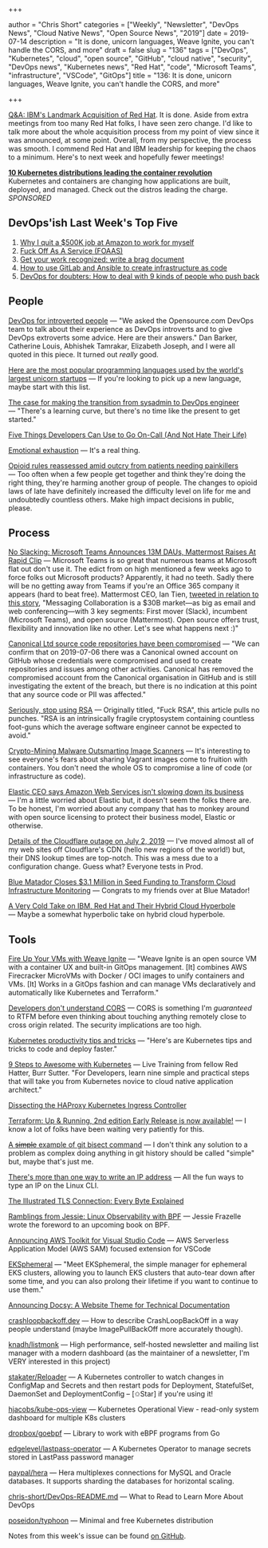 +++

author = "Chris Short"
categories = ["Weekly", "Newsletter", "DevOps News", "Cloud Native News", "Open Source News", "2019"]
date = 2019-07-14
description = "It is done, unicorn languages, Weave Ignite, you can't handle the CORS, and more"
draft = false
slug = "136"
tags = ["DevOps", "Kubernetes", "cloud", "open source", "GitHub", "cloud native", "security", "DevOps news", "Kubernetes news", "Red Hat", "code", "Microsoft Teams", "infrastructure", "VSCode", "GitOps"]
title = "136: It is done, unicorn languages, Weave Ignite, you can't handle the CORS, and more"

+++

[Q&A: IBM's Landmark Acquisition of Red Hat](https://www.ibm.com/blogs/think/2019/07/ibm-red-hat/). It is done. Aside from extra meetings from too many Red Hat folks, I have seen zero change. I'd like to talk more about the whole acquisition process from my point of view since it was announced, at some point. Overall, from my perspective, the process was smooth. I commend Red Hat and IBM leadership for keeping the chaos to a minimum. Here's to next week and hopefully fewer meetings!

[**10 Kubernetes distributions leading the container revolution**](https://www.oreilly.com/pub/cpc/238261)  
Kubernetes and containers are changing how applications are built, deployed, and managed. Check out the distros leading the charge. *SPONSORED*

## DevOps'ish Last Week's Top Five

1. [Why I quit a $500K job at Amazon to work for myself](https://danielvassallo.com/only-intrinsic-motivation-lasts/)
1. [Fuck Off As A Service (FOAAS)](https://foaas.com/)
1. [Get your work recognized: write a brag document](https://jvns.ca/blog/brag-documents/)
1. [How to use GitLab and Ansible to create infrastructure as code](https://about.gitlab.com/2019/07/01/using-ansible-and-gitlab-as-infrastructure-for-code/)
1. [DevOps for doubters: How to deal with 9 kinds of people who push back](https://enterprisersproject.com/article/2019/7/devops-for-doubters-9-tips)

## People

[DevOps for introverted people](https://opensource.com/article/19/7/devops-introverted-people) — "We asked the Opensource.com DevOps team to talk about their experience as DevOps introverts and to give DevOps extroverts some advice. Here are their answers." Dan Barker, Catherine Louis, Abhishek Tamrakar, Elizabeth Joseph, and I were all quoted in this piece. It turned out *really* good.

[Here are the most popular programming languages used by the world's largest unicorn startups](https://www.geekwire.com/2019/popular-programming-languages-used-worlds-largest-unicorn-startups/) — If you're looking to pick up a new language, maybe start with this list.

[The case for making the transition from sysadmin to DevOps engineer](https://opensource.com/article/19/7/devops-vs-sysadmin) — "There's a learning curve, but there's no time like the present to get started."

[Five Things Developers Can Use to Go On-Call (And Not Hate Their Life)](https://channel9.msdn.com/Shows/5-Things/Five-Things-Developers-Can-Use-to-Go-On-Call-And-Not-Hate-Their-Life)

[Emotional exhaustion](https://en.wikipedia.org/wiki/Emotional_exhaustion) — It's a real thing.

[Opioid rules reassessed amid outcry from patients needing painkillers](https://www.usatoday.com/story/news/health/2019/07/12/opioid-rules-reassessed-amid-outcry-patients-needing-painkillers/1705026001/) — Too often when a few people get together and think they're doing the right thing, they're harming another group of people. The changes to opioid laws of late have definitely increased the difficulty level on life for me and undoubtedly countless others. Make high impact decisions in public, please.

## Process

[No Slacking: Microsoft Teams Announces 13M DAUs, Mattermost Raises At Rapid Clip](https://news.crunchbase.com/news/no-slacking-microsoft-teams-announces-13m-daus-mattermost-raises-at-rapid-clip/) — Microsoft Teams is so great that numerous teams at Microsoft flat out don't use it. The edict from on high mentioned a few weeks ago to force folks out Microsoft products? Apparently, it had no teeth. Sadly there will be no getting away from Teams if you're an Office 365 company it appears (hard to beat free). Mattermost CEO, Ian Tien, [tweeted in relation to this story](https://twitter.com/iantien/status/1150031555256913920), "Messaging Collaboration is a $30B market—as big as email and web conferencing—with 3 key segments: First mover (Slack), incumbent (Microsoft Teams), and open source (Mattermost). Open source offers trust, flexibility and innovation like no other. Let's see what happens next :)"

[Canonical Ltd source code repositories have been compromised](https://news.ycombinator.com/item?id=20369902) — "We can confirm that on 2019-07-06 there was a Canonical owned account on GitHub whose credentials were compromised and used to create repositories and issues among other activities. Canonical has removed the compromised account from the Canonical organisation in GitHub and is still investigating the extent of the breach, but there is no indication at this point that any source code or PII was affected."

[Seriously, stop using RSA](https://blog.trailofbits.com/2019/07/08/fuck-rsa/) — Originally titled, "Fuck RSA", this article pulls no punches. "RSA is an intrinsically fragile cryptosystem containing countless foot-guns which the average software engineer cannot be expected to avoid."

[Crypto-Mining Malware Outsmarting Image Scanners](https://blog.aquasec.com/crypto-mining-malware-container-security) — It's interesting to see everyone's fears about sharing Vagrant images come to fruition with containers. You don't need the whole OS to compromise a line of code (or infrastructure as code).

[Elastic CEO says Amazon Web Services isn't slowing down its business](https://www.businessinsider.com/elastic-shay-banon-amazon-web-services-elasticsearch-2019-7) — I'm a little worried about Elastic but, it doesn't seem the folks there are. To be honest, I'm worried about any company that has to monkey around with open source licensing to protect their business model, Elastic or otherwise.

[Details of the Cloudflare outage on July 2, 2019](https://blog.cloudflare.com/details-of-the-cloudflare-outage-on-july-2-2019/) — I've moved almost all of my web sites off Cloudflare's CDN (hello new regions of the world!) but, their DNS lookup times are top-notch. This was a mess due to a configuration change. Guess what? Everyone tests in Prod.

[Blue Matador Closes $3.1 Million in Seed Funding to Transform Cloud Infrastructure Monitoring](https://finance.yahoo.com/news/blue-matador-closes-3-1-150000613.html) — Congrats to my friends over at Blue Matador!

[A Very Cold Take on IBM, Red Hat and Their Hybrid Cloud Hyperbole](http://www.platformonomics.com/2019/07/a-very-cold-take-on-ibm-red-hat-and-their-hybrid-cloud-hyperbole/) — Maybe a somewhat hyperbolic take on hybrid cloud hyperbole.

## Tools

[Fire Up Your VMs with Weave Ignite](https://www.weave.works/blog/fire-up-your-vms-with-weave-ignite) — "Weave Ignite is an open source VM with a container UX and built-in GitOps management. [It] combines AWS Firecracker MicroVMs with Docker / OCI images to unify containers and VMs. [It] Works in a GitOps fashion and can manage VMs declaratively and automatically like Kubernetes and Terraform."

[Developers don't understand CORS](https://fosterelli.co/developers-dont-understand-cors) — CORS is something I'm *guaranteed* to RTFM before even thinking about touching anything remotely close to cross origin related. The security implications are too high.

[Kubernetes productivity tips and tricks](https://www.padok.fr/en/blog/kubernetes-productivity-tips) — "Here's are Kubernetes tips and tricks to code and deploy faster."

[9 Steps to Awesome with Kubernetes](https://learning.oreilly.com/live-training/courses/9-steps-to-awesome-with-kubernetes/0636920283713/) — Live Training from fellow Red Hatter, Burr Sutter. "For Developers, learn nine simple and practical steps that will take you from Kubernetes novice to cloud native application architect."

[Dissecting the HAProxy Kubernetes Ingress Controller](https://www.haproxy.com/blog/dissecting-the-haproxy-kubernetes-ingress-controller/)

[Terraform: Up & Running, 2nd edition Early Release is now available!](https://blog.gruntwork.io/terraform-up-running-2nd-edition-early-release-is-now-available-b104fc29783f?gi=95020ed22d5) — I know a lot of folks have been waiting very patiently for this.

[A ~~simple~~ example of git bisect command](https://www.pixelstech.net/article/1562942424-A-simple-example-of-git-bisect-command) — I don't think any solution to a problem as complex doing anything in git history should be called "simple" but, maybe that's just me.

[There's more than one way to write an IP address](https://ma.ttias.be/theres-more-than-one-way-to-write-an-ip-address/) — All the fun ways to type an IP on the Linux CLI.

[The Illustrated TLS Connection: Every Byte Explained](https://tls.ulfheim.net/)

[Ramblings from Jessie: Linux Observability with BPF](https://blog.jessfraz.com/post/linux-observability-with-bpf/) — Jessie Frazelle wrote the foreword to an upcoming book on BPF.

[Announcing AWS Toolkit for Visual Studio Code](https://aws.amazon.com/blogs/developer/announcing-aws-toolkit-for-visual-studio-code/) — AWS Serverless Application Model (AWS SAM) focused extension for VSCode

[EKSphemeral](https://eksphemeral.info/) — "Meet EKSphemeral, the simple manager for ephemeral EKS clusters, allowing you to launch EKS clusters that auto-tear down after some time, and you can also prolong their lifetime if you want to continue to use them."

[Announcing Docsy: A Website Theme for Technical Documentation](https://opensource.googleblog.com/2019/07/announcing-docsy-website-theme-for.html)

[crashloopbackoff.dev](https://crashloopbackoff.dev) — How to describe CrashLoopBackOff in a way people understand (maybe ImagePullBackOff more accurately though).

[knadh/listmonk](https://github.com/knadh/listmonk) — High performance, self-hosted newsletter and mailing list manager with a modern dashboard (as the maintainer of a newsletter, I'm VERY interested in this project)

[stakater/Reloader](https://github.com/stakater/Reloader) — A Kubernetes controller to watch changes in ConfigMap and Secrets and then restart pods for Deployment, StatefulSet, DaemonSet and DeploymentConfig – [✩Star] if you're using it!

[hjacobs/kube-ops-view](https://github.com/hjacobs/kube-ops-view) — Kubernetes Operational View - read-only system dashboard for multiple K8s clusters

[dropbox/goebpf](https://github.com/dropbox/goebpf) — Library to work with eBPF programs from Go

[edgelevel/lastpass-operator](https://github.com/edgelevel/lastpass-operator) — A Kubernetes Operator to manage secrets stored in LastPass password manager

[paypal/hera](https://github.com/paypal/hera) — Hera multiplexes connections for MySQL and Oracle databases. It supports sharding the databases for horizontal scaling.

[chris-short/DevOps-README.md](https://github.com/chris-short/DevOps-README.md) — What to Read to Learn More About DevOps

[poseidon/typhoon](https://github.com/poseidon/typhoon) — Minimal and free Kubernetes distribution

Notes from this week's issue can be found [on GitHub](https://github.com/chris-short/devopsish.com).

